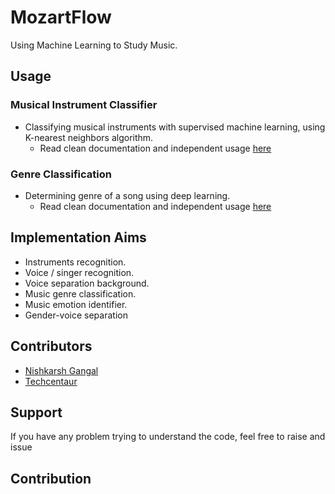 # MozartFlow
Using Machine Learning to Study Music.

## Usage

### Musical Instrument Classifier
- Classifying musical instruments with supervised machine learning, using K-nearest neighbors algorithm.
	- Read clean documentation and independent usage [here](https://github.com/techcentaur/MozartFlow/tree/master/instrument_classification)

### Genre Classification
- Determining genre of a song using deep learning.
	- Read clean documentation and independent usage [here](https://github.com/techcentaur/MozartFlow/tree/master/genre_classification)

## Implementation Aims
- Instruments recognition.
- Voice / singer recognition.
- Voice separation background.
- Music genre classification.
- Music emotion identifier.
- Gender-voice separation

## Contributors
- [Nishkarsh Gangal](https://github.com/Nishkarsh5)
- [Techcentaur](https://github.com/techcentaur)

## Support
If you have any problem trying to understand the code, feel free to raise and issue

## Contribution